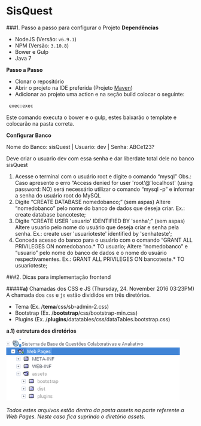 # SisQuest

###1. Passo a passo para configurar o Projeto
**Dependências**

- NodeJS (Versão: ```v6.9.1```)
- NPM (Versão: ```3.10.8```)
- Bower e Gulp
- Java 7

**Passo a Passo**

- Clonar o repositório
- Abrir o projeto na IDE preferida (Projeto [Maven](https://maven.apache.org/guides/getting-started/maven-in-five-minutes.html))
- Adicionar ao projeto uma action e na seção build colocar o seguinte:
```sh
 exec:exec
```
Este comando executa o bower e o gulp, estes baixarão o template e colocarão na pasta correta.

**Configurar Banco**

Nome do Banco: sisQuest | Usuario: dev | Senha: ABCe123?

Deve criar o usuario dev com essa senha e dar liberdate total dele no banco sisQuest

1. Acesse o terminal com o usuário root e digite o comando “mysql”
Obs.: Caso apresente o erro “Access denied for user 'root'@'localhost' (using password: NO) será necessário utilizar o comando “mysql -p” e informar a senha do usuário root do MySQL
2. Digite “CREATE DATABASE nomedobanco;” (sem aspas)
Altere “nomedobanco” pelo nome do banco de dados que deseja criar. Ex.: create database bancoteste;
3. Digite “CREATE USER 'usuario' IDENTIFIED BY 'senha';” (sem aspas)
Altere usuario pelo nome do usuário que deseja criar e senha pela senha. Ex.: create user 'usuarioteste' identified by 'senhateste';
4. Conceda acesso do banco para o usuário com o comando “GRANT ALL PRIVILEGES ON nomedobanco.* TO usuario; Altere “nomedobanco” e “usuario” pelo nome do banco de dados e o nome do usuário respectivamentes. Ex.: GRANT ALL PRIVILEGES ON bancoteste.* TO usuarioteste;

###2. Dicas para implementação frontend

#####**a)** Chamadas dos CSS e JS (Thursday, 24. November 2016 03:23PM)
A chamada dos `css` e `js` estão divididos em três diretórios.

- Tema (Ex. /**tema**/css/sb-admin-2.css)
- Bootstrap (Ex. /**bootstrap**/css/bootstrap-min.css)
- Plugins (Ex. /**plugins**/datatables/css/dataTables.bootstrap.css) 



**a.1) estrutura dos diretórios**

![Diretórios no Projeto](./imgReadMe/dir.png  "Dir")

*Todos estes  arquivos estão dentro da pasta assets na parte referente a Web Pages. Neste caso fica suprindo o diretório assets.*
